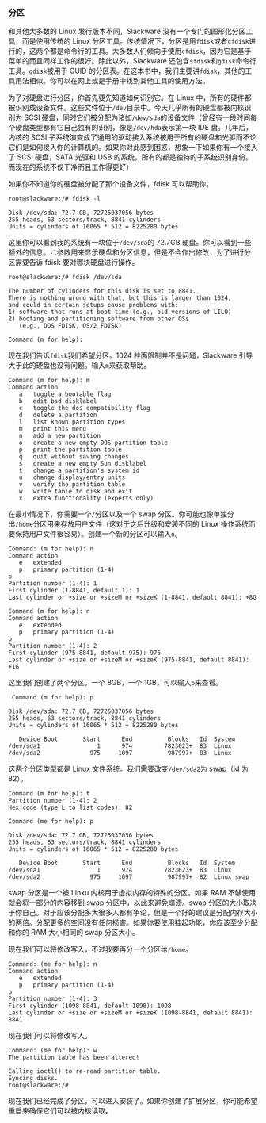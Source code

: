 ### 分区

和其他大多数的 Linux 发行版本不同，Slackware 没有一个专门的图形化分区工具，而是使用传统的 Linux 分区工具。传统情况下，分区是用`fdisk`或者`cfdisk`进行的，这两个都是命令行的工具。大多数人们倾向于使用`cfdisk`，因为它是基于菜单的而且同样工作的很好。除此以外，Slackware 还包含`sfdisk`和`gdisk`命令行工具。`gdisk`被用于 GUID 的分区表。在这本书中，我们主要讲`fdisk`，其他的工具用法相似。你可以在网上或是手册中找到其他工具的使用方法。

为了对硬盘进行分区，你首先要先知道如何识别它。在 Linux 中，所有的硬件都被识别成设备文件。这些文件位于`/dev`目录中。今天几乎所有的硬盘都被内核识别为 SCSI 硬盘，同时它们被分配为诸如`/dev/sda`的设备文件（曾经有一段时间每个硬盘类型都有它自己独有的识别，像是`/dev/hda`表示第一块 IDE 盘。几年后，内核的 SCSI 子系统演变成了通用的驱动接入系统被用于所有的硬盘和光驱而不论它们是如何接入你的计算机的。如果你对此感到困惑，想象一下如果你有一个接入了 SCSI 硬盘，SATA 光驱和 USB 的系统，所有的都是独特的子系统识别身份。而现在的系统不仅干净而且工作得更好）

如果你不知道你的硬盘被分配了那个设备文件，fdisk 可以帮助你。

```
root@slackware:/# fdisk -l

Disk /dev/sda: 72.7 GB, 72725037056 bytes
255 heads, 63 sectors/track, 8841 cylinders
Units = cylinders of 16065 * 512 = 8225280 bytes
```

这里你可以看到我的系统有一块位于`/dev/sda`的 72.7GB 硬盘。你可以看到一些额外的信息。`-l`参数用来显示硬盘和分区信息，但是不会作出修改，为了进行分区需要告诉 fdisk 要对哪块硬盘进行操作。

```
root@slackware:/# fdisk /dev/sda

The number of cylinders for this disk is set to 8841.
There is nothing wrong with that, but this is larger than 1024,
and could in certain setups cause problems with:
1) software that runs at boot time (e.g., old versions of LILO)
2) booting and partitioning software from other OSs
   (e.g., DOS FDISK, OS/2 FDISK)

Command (m for help):
```

现在我们告诉`fdisk`我们希望分区。1024 柱面限制并不是问题，Slackware 引导大于此的硬盘也没有问题。输入`m`来获取帮助。

```
Command (m for help): m
Command action
   a   toggle a bootable flag
   b   edit bsd disklabel
   c   toggle the dos compatibility flag
   d   delete a partition
   l   list known partition types
   m   print this menu
   n   add a new partition
   o   create a new empty DOS partition table
   p   print the partition table
   q   quit without saving changes
   s   create a new empty Sun disklabel
   t   change a partition's system id
   u   change display/entry units
   v   verify the partition table
   w   write table to disk and exit
   x   extra functionality (experts only)
```

在最小情况下，你需要一个`/`分区以及一个 swap 分区。你可能也像单独分出`/home`分区用来存放用户文件（这对于之后升级和安装不同的 Linux 操作系统而要保持用户文件很容易）。创建一个新的分区可以输入`n`。

```
Command: (m for help): n
Command action
   e   extended
   p   primary partition (1-4)
p
Partition number (1-4): 1
First cylinder (1-8841, default 1): 1
Last cylinder or +size or +sizeM or +sizeK (1-8841, default 8841): +8G

Command (m for help): n
Command action
   e   extended
   p   primary partition (1-4)
p
Partition number (1-4): 2
First cylinder (975-8841, default 975): 975
Last cylinder or +size or +sizeM or +sizeK (975-8841, default 8841): +1G
```

这里我们创建了两个分区，一个 8GB，一个 1GB，可以输入`p`来查看。

```
 Command (m for help): p

Disk /dev/sda: 72.7 GB, 72725037056 bytes
255 heads, 63 sectors/track, 8841 cylinders
Units = cylinders of 16065 * 512 = 8225280 bytes

   Device Boot       Start      End          Blocks   Id  System
/dev/sda1                1      974         7823623+  83  Linux
/dev/sda2              975     1097          987997+  83  Linux
```

这两个分区类型都是 Linux 文件系统。我们需要改变`/dev/sda2`为 swap（id 为 82）。

```
Command (m for help): t
Partition number (1-4): 2
Hex code (type L to list codes): 82

Command (me for help): p

Disk /dev/sda: 72.7 GB, 72725037056 bytes
255 heads, 63 sectors/track, 8841 cylinders
Units = cylinders of 16065 * 512 = 8225280 bytes

   Device Boot       Start      End          Blocks   Id  System
/dev/sda1                1      974         7823623+  83  Linux
/dev/sda2              975     1097          987997+  82  Linux swap
```

swap 分区是一个被 Linxu 内核用于虚拟内存的特殊的分区。如果 RAM 不够使用就会将一部分的内容移到 swap 分区中，以此来避免崩溃。swap 分区的大小取决于你自己。对于应该分配多大很多人都有争论，但是一个好的建议是分配内存大小的两倍。分配更多的空间没有任何损害。如果你要使用挂起功能，你应该至少分配和你的 RAM 大小相同的 swap 分区大小。

现在我们可以将修改写入，不过我要再分一个分区给`/home`。

```
Command: (me for help): n
Command action
   e   extended
   p   primary partition (1-4)
p
Partition number (1-4): 3
First cylinder (1098-8841, default 1098): 1098
Last cylinder or +size or +sizeM or +sizeK (1098-8841, default 8841): 8841
```

现在我们可以将修改写入。

```
Command: (me for help): w
The partition table has been altered!

Calling ioctl() to re-read partition table.
Syncing disks.
root@slackware:/#
```

现在我们已经完成了分区，可以进入安装了。如果你创建了扩展分区，你可能希望重启来确保它们可以被内核读取。
